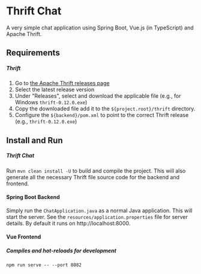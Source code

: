 # Thrift Chat
A very simple chat application using Spring Boot, Vue.js (in TypeScript) and Apache Thrift.

## Requirements

##### Thrift
1. Go to [the Apache Thrift releases page](https://thrift.apache.org/download)
2. Select the latest release version
3. Under "Releases", select and download the applicable file (e.g., for Windows `thrift-0.12.0.exe`)
4. Copy the downloaded file add it to the `${project.root}/thrift` directory.
5. Configure the `${backend}/pom.xml` to point to the correct Thrift release (e.g., `thrift-0.12.0.exe`)

## Install and Run

##### Thrift Chat
Run `mvn clean install -U` to build and compile the project. This will also generate all the necessary Thrift file source code for the backend and frontend.

#### Spring Boot Backend
Simply run the `ChatApplication.java` as a normal Java application. This will start the server. See the `resources/application.properties` file for server details. By default it runs on http://localhost:8000.

#### Vue Frontend

##### Compiles and hot-reloads for development
```
npm run serve -- --port 8082
```
